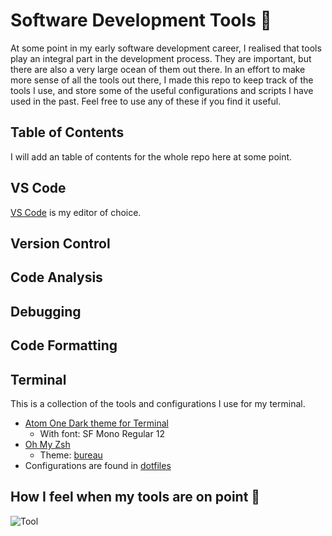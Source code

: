 # Software Development Tools 🧰

At some point in my early software development career, I realised that tools play an integral part in the development process. They are important, but there are also a very large ocean of them out there. In an effort to make more sense of all the tools out there, I made this repo to keep track of the tools I use, and store some of the useful configurations and scripts I have used in the past. Feel free to use any of these if you find it useful.

## Table of Contents

I will add an table of contents for the whole repo here at some point.

## VS Code

[VS Code](https://code.visualstudio.com/) is my editor of choice.

## Version Control

## Code Analysis

## Debugging

## Code Formatting

## Terminal

This is a collection of the tools and configurations I use for my terminal.

- [Atom One Dark theme for Terminal](https://github.com/nathanbuchar/atom-one-dark-terminal)
  - With font: SF Mono Regular 12
- [Oh My Zsh](https://ohmyz.sh/)
  - Theme: [bureau](https://github.com/ohmyzsh/ohmyzsh/wiki/Themes#bureau)
- Configurations are found in [dotfiles](../dotfiles/)

## How I feel when my tools are on point 🔨

![Tool](https://media.giphy.com/media/UsBd9xeRVKGbqc94vg/giphy.gif)
